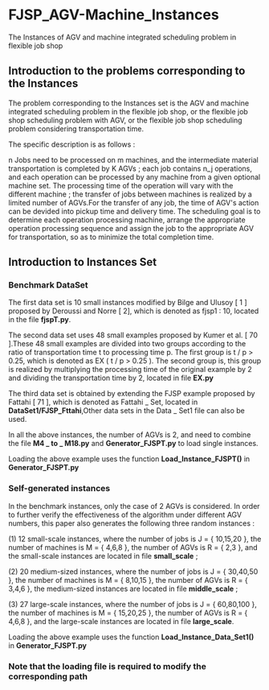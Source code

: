 # FJSP_AGV-Machine_Instances
The Instances of AGV and machine integrated scheduling problem in flexible job shop

## Introduction to the problems corresponding to the Instances
The problem corresponding to the Instances set is the AGV and machine integrated scheduling problem in the flexible job shop, or the flexible job shop scheduling problem with AGV, or the flexible job shop scheduling problem considering transportation time.

The specific description is as follows :

n Jobs need to be processed on m machines, and the intermediate material transportation is completed by K AGVs ; each job contains n_j operations, and each operation can be processed by any machine from a given optional machine set. The processing time of the operation will vary with the different machine ; the transfer of jobs between machines is realized by a limited number of AGVs.For the transfer of any job, the time of AGV's action can be devided into pickup time and delivery time. The scheduling goal is to determine each operation processing machine, arrange the appropriate operation processing sequence and assign the job to the appropriate AGV for transportation, so as to minimize the total completion time.

## Introduction to Instances Set

### Benchmark DataSet

The first data set is 10 small instances modified by Bilge and Ulusoy [ 1 ] proposed by Deroussi and Norre [ 2], which is denoted as fjsp1 : 10, located in the file __fjspT.py__.

The second data set uses 48 small examples proposed by Kumer et al. [ 70 ].These 48 small examples are divided into two groups according to the ratio of transportation time t to processing time p. The first group is t / p > 0.25, which is denoted as EX ( t / p > 0.25 ). The second group is, this group is realized by multiplying the processing time of the original example by 2 and dividing the transportation time by 2, located in file __EX.py__ 

The third data set is obtained by extending the FJSP example proposed by Fattahi [ 71 ], which is denoted as Fattahi _ Set, located in __DataSet1/FJSP_Fttahi__,Other data sets in the Data _ Set1 file can also be used.

In all the above instances, the number of AGVs is 2, and need to combine the file __M4 _ to _ M18.py__ and __Generator_FJSPT.py__ to load single instances.

Loading the above example uses the function __Load_Instance_FJSPT()__ in __Generator_FJSPT.py__

### Self-generated instances

In the benchmark instances, only the case of 2 AGVs is considered. In order to further verify the effectiveness of the algorithm under different AGV numbers, this paper also generates the following three random instances :

(1) 12 small-scale instances, where the number of jobs is J = { 10,15,20 }, the number of machines is M = { 4,6,8 }, the number of AGVs is R = { 2,3 }, and the small-scale instances are located in file __small_scale__ ; 

(2) 20 medium-sized instances, where the number of jobs is J = { 30,40,50 }, the number of machines is M = { 8,10,15 }, the number of AGVs is R = { 3,4,6 }, the medium-sized instances  are located in file __middle_scale__ ;

(3) 27 large-scale instances, where the number of jobs is J = { 60,80,100 }, the number of machines is M = { 15,20,25 }, the number of AGVs is R = { 4,6,8 }, and the large-scale instances are located in file __large_scale__. 

Loading the above example uses the function __Load_Instance_Data_Set1()__ in __Generator_FJSPT.py__

### Note that the loading file is required to modify the corresponding path
















